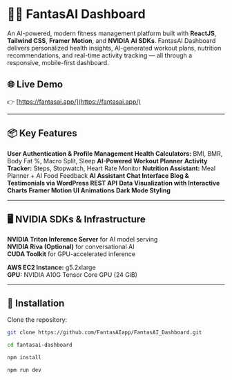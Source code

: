 # 🏋️‍♂️ FantasAI Dashboard

An AI-powered, modern fitness management platform built with **ReactJS**, **Tailwind CSS**, **Framer Motion**, and **NVIDIA AI SDKs**. FantasAI Dashboard delivers personalized health insights, AI-generated workout plans, nutrition recommendations, and real-time activity tracking — all through a responsive, mobile-first dashboard.

## 🌐 Live Demo

👉 [https://fantasai.app/](https://fantasai.app/)

---

## 📦 Key Features

**User Authentication & Profile Management**
**Health Calculators:** BMI, BMR, Body Fat %, Macro Split, Sleep
**AI-Powered Workout Planner**
**Activity Tracker:** Steps, Stopwatch, Heart Rate Monitor
**Nutrition Assistant:** Meal Planner + AI Food Feedback
**AI Assistant Chat Interface**
**Blog & Testimonials via WordPress REST API**
**Data Visualization with Interactive Charts**
**Framer Motion UI Animations**
**Dark Mode Styling**

---

## 🖥️ NVIDIA SDKs & Infrastructure

**NVIDIA Triton Inference Server** for AI model serving  
**NVIDIA Riva (Optional)** for conversational AI  
**CUDA Toolkit** for GPU-accelerated inference

**AWS EC2 Instance:** g5.2xlarge  
**GPU:** NVIDIA A10G Tensor Core GPU (24 GiB)

---

## 🚀 Installation

Clone the repository:
```bash
git clone https://github.com/FantasAIapp/FantasAI_Dashboard.git

cd fantasai-dashboard

npm install

npm run dev
```
